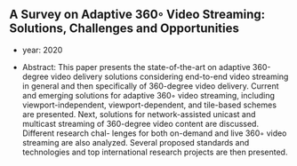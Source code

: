 ## A Survey on Adaptive 360◦ Video Streaming: Solutions, Challenges and Opportunities

- year: 2020

- Abstract: This paper presents the state-of-the-art on adaptive 360-degree video delivery solutions considering end-to-end video streaming in general and then specifically of 360-degree video delivery. Current and emerging solutions for adaptive 360◦ video streaming, including viewport-independent, viewport-dependent, and tile-based schemes are presented. Next, solutions for network-assisted unicast and multicast streaming of 360-degree video content are discussed. Different research chal- lenges for both on-demand and live 360◦ video streaming are also analyzed. Several proposed standards and technologies and top international research projects are then presented.
